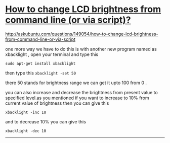 # [How to change LCD brightness from command line (or via script)?](hhttp://askubuntu.com/questions/149054/how-to-change-lcd-brightness-from-command-line-or-via-script)

http://askubuntu.com/questions/149054/how-to-change-lcd-brightness-from-command-line-or-via-script

one more way we have to do this is with another new program named as xbacklight , open your terminal and type this


    sudo apt-get install xbacklight


then type this `xbacklight -set 50`

there 50 stands for brightness range we can get it upto 100 from 0 .

you can also increase and decrease the brightness from present value to specified level.as you mentioned if you want to increase to 10% from current value of brightness then you can give this


    xbacklight -inc 10


and to decrease 10% you can give this


    xbacklight -dec 10

---

